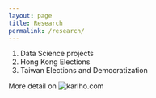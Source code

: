 ```yaml
---
layout: page
title: Research
permalink: /research/
---
```

1. Data Science projects
2. Hong Kong Elections
3. Taiwan Elections and Democratization

More detail on ![karlho.com]("https://karlho.com/publication/")
